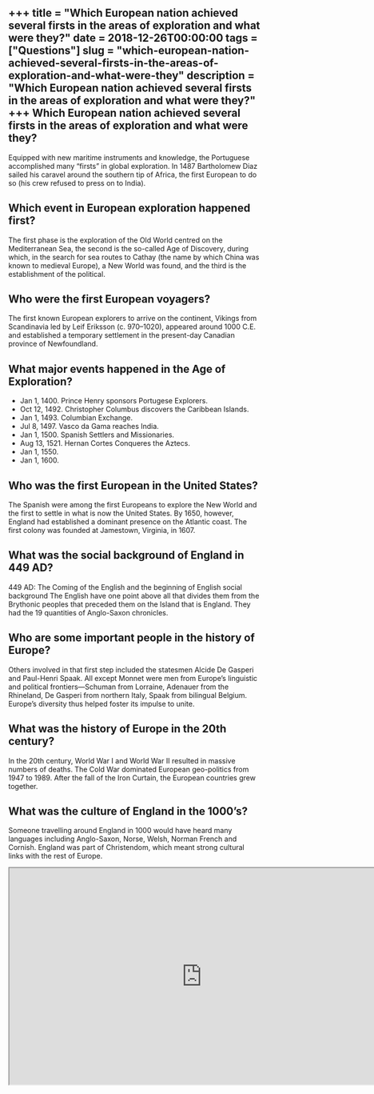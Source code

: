 +++
title = "Which European nation achieved several firsts in the areas of exploration and what were they?"
date = 2018-12-26T00:00:00
tags = ["Questions"]
slug = "which-european-nation-achieved-several-firsts-in-the-areas-of-exploration-and-what-were-they"
description = "Which European nation achieved several firsts in the areas of exploration and what were they?"
+++
Which European nation achieved several firsts in the areas of exploration and what were they?
---------------------------------------------------------------------------------------------

Equipped with new maritime instruments and knowledge, the Portuguese accomplished many “firsts” in global exploration. In 1487 Bartholomew Diaz sailed his caravel around the southern tip of Africa, the first European to do so (his crew refused to press on to India).

Which event in European exploration happened first?
---------------------------------------------------

The first phase is the exploration of the Old World centred on the Mediterranean Sea, the second is the so-called Age of Discovery, during which, in the search for sea routes to Cathay (the name by which China was known to medieval Europe), a New World was found, and the third is the establishment of the political.

Who were the first European voyagers?
-------------------------------------

The first known European explorers to arrive on the continent, Vikings from Scandinavia led by Leif Eriksson (c. 970–1020), appeared around 1000 C.E. and established a temporary settlement in the present-day Canadian province of Newfoundland.

What major events happened in the Age of Exploration?
-----------------------------------------------------

- Jan 1, 1400. Prince Henry sponsors Portugese Explorers.
- Oct 12, 1492. Christopher Columbus discovers the Caribbean Islands.
- Jan 1, 1493. Columbian Exchange.
- Jul 8, 1497. Vasco da Gama reaches India.
- Jan 1, 1500. Spanish Settlers and Missionaries.
- Aug 13, 1521. Hernan Cortes Conqueres the Aztecs.
- Jan 1, 1550.
- Jan 1, 1600.

Who was the first European in the United States?
------------------------------------------------

The Spanish were among the first Europeans to explore the New World and the first to settle in what is now the United States. By 1650, however, England had established a dominant presence on the Atlantic coast. The first colony was founded at Jamestown, Virginia, in 1607.

What was the social background of England in 449 AD?
----------------------------------------------------

449 AD: The Coming of the English and the beginning of English social background The English have one point above all that divides them from the Brythonic peoples that preceded them on the Island that is England. They had the 19 quantities of Anglo-Saxon chronicles.

Who are some important people in the history of Europe?
-------------------------------------------------------

Others involved in that first step included the statesmen Alcide De Gasperi and Paul-Henri Spaak. All except Monnet were men from Europe’s linguistic and political frontiers—Schuman from Lorraine, Adenauer from the Rhineland, De Gasperi from northern Italy, Spaak from bilingual Belgium. Europe’s diversity thus helped foster its impulse to unite.

What was the history of Europe in the 20th century?
---------------------------------------------------

In the 20th century, World War I and World War II resulted in massive numbers of deaths. The Cold War dominated European geo-politics from 1947 to 1989. After the fall of the Iron Curtain, the European countries grew together.

What was the culture of England in the 1000’s?
----------------------------------------------

Someone travelling around England in 1000 would have heard many languages including Anglo-Saxon, Norse, Welsh, Norman French and Cornish. England was part of Christendom, which meant strong cultural links with the rest of Europe.

<iframe allow="accelerometer; autoplay; clipboard-write; encrypted-media; gyroscope; picture-in-picture" allowfullscreen="" class="__youtube_prefs__  epyt-is-override  no-lazyload" data-no-lazy="1" data-origheight="433" data-origwidth="770" data-skipgform_ajax_framebjll="" height="433" id="_ytid_30677" loading="lazy" src="https://www.youtube.com/embed/iupWW9sBCs0?enablejsapi=1&autoplay=0&cc_load_policy=0&cc_lang_pref=&iv_load_policy=1&loop=0&modestbranding=0&rel=1&fs=1&playsinline=0&autohide=2&theme=dark&color=red&controls=1&" title="YouTube player" width="770"></iframe>